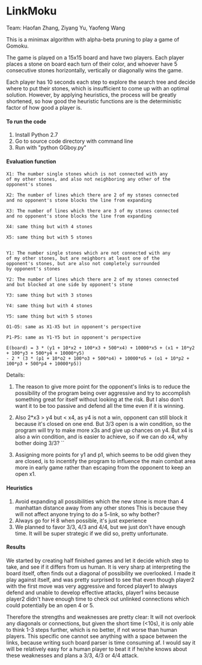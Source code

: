 # LinkMoku

Team: Haofan Zhang, Ziyang Yu, Yaofeng Wang


This is a minimax algorithm with alpha-beta pruning 
to play a game of Gomoku.

The game is played on a 15x15 board and have two players.
Each player places a stone on board each turn of their color, 
and whoever have 5 consecutive stones horizontally, vertically 
or diagonally wins the game.

Each player has 10 seconds each step to explore the search 
tree and decide where to put their stones, which is 
insufficient to come up with an optimal solution. However, by 
applying heuristics, the process will be greatly shortened, 
so how good the heuristic functions are is the deterministic 
factor of how good a player is.

#### To run the code
1. Install Python 2.7
2. Go to source code directory with command line
3. Run with "python GGboy.py"

#### Evaluation function
```
X1: The number single stones which is not connected with any 
of my other stones, and also not neighboring any other of the 
opponent's stones

X2: The number of lines which there are 2 of my stones connected 
and no opponent's stone blocks the line from expanding

X3: The number of lines which there are 3 of my stones connected 
and no opponent's stone blocks the line from expanding

X4: same thing but with 4 stones

X5: same thing but with 5 stones


Y1: The number single stones which are not connected with any 
of my other stones, but are neighbors at least one of the 
opponent's stones, but are also not completely surrounded 
by opponent's stones

Y2: The number of lines which there are 2 of my stones connected 
and but blocked at one side by opponent's stone 

Y3: same thing but with 3 stones

Y4: same thing but with 4 stones

Y5: same thing but with 5 stones

O1-O5: same as X1-X5 but in opponent's perspective

P1-P5: same as Y1-Y5 but in opponent's perspective

E(board) = 3 * (y1 + 10*x2 + 100*x3 + 500*x4) + 10000*x5 + (x1 + 10*y2 + 100*y3 + 500*y4 + 10000*y5)
- 2 * (3 * (p1 + 10*o2 + 100*o3 + 500*o4) + 10000*o5 + (o1 + 10*p2 + 100*p3 + 500*p4 + 10000*p5))
```

Details:
1. The reason to give more point for the opponent's links is to
reduce the possibility of the program being over aggressive
and try to accomplish something great for itself without 
looking at the risk. But I also don't want it to be too 
passive and defend all the time even if it is winning.

2. Also 2*x3 > y4 but < x4, as y4 is not a win, opponent can 
still block it because it's closed on one end. But 3/3 open 
is a win condition, so the program will try to make more x3s
and give up chances on y4. But x4 is also a win condition, 
and is easier to achieve, so if we can do x4, why bother 
doing 3/3?
``
3. Assigning more points for y1 and p1, which seems to be odd 
given they are closed, is to incentify the program to 
influence the main combat area more in early game rather 
than escaping from the opponent to keep an open x1. 

#### Heuristics
1. Avoid expanding all possibilities which the new stone is 
more than 4 manhattan distance away from any other stones
This is because they will not affect anyone trying to do a 
5-link, so why bother?
2. Always go for H 8 when possible, it's just experience
3. We planned to favor 3/3, 4/3 and 4/4, but we just don't
have enough time. It will be super strategic if we did so, 
pretty unfortunate.

#### Results
We started by creating half finished games
and let it decide which step to take, and 
see if it differs from us human. It is very sharp at 
interpreting the board itself, often finds out a diagonal of 
possibility we overlooked. I made it play against itself, and 
was pretty surprised to see that even though player2 with 
the first move was very aggressive and forced player1 to 
always defend and unable to develop effective attacks, player1
wins because player2 didn't have enough time to check out 
unlinked connections which could potentially be an open 4 or 5.

Therefore the strengths and weaknesses are pretty clear:
It will not overlook any diagonals or connections, but given 
the short time (<10s), it is only able to think 1-3 steps 
further, which is no better, if not worse than human players.
This specific one cannot see anything with a space between 
the links, because writing such board parser is time consuming 
af. I would say it will be relatively easy for a human player 
to beat it if he/she knows about these weaknesses and plans 
a 3/3, 4/3 or 4/4 attack.
